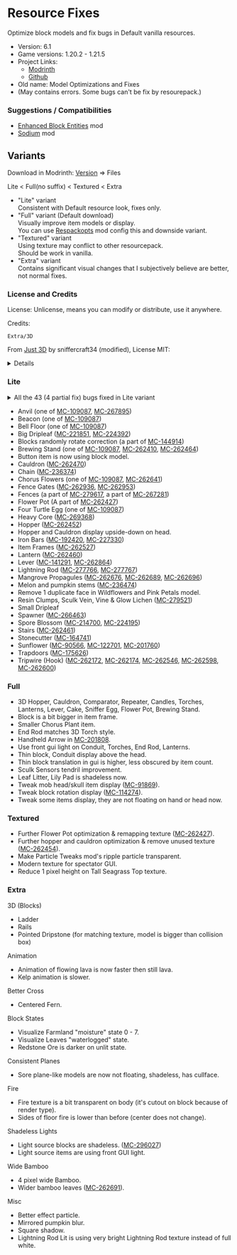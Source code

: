 # Resource Fixes

Optimize block models and fix bugs in Default vanilla resources.

- Version: 6.1
- Game versions: 1.20.2 - 1.21.5
- Project Links:
  - [Modrinth](https://modrinth.com/resourcepack/xq2isoUl)
  - [Github](https://github.com/Minecrafthyr/model_optis_and_fixes)
- Old name: Model Optimizations and Fixes
- (May contains errors. Some bugs can't be fix by resourepack.)

### Suggestions / Compatibilities

- [Enhanced Block Entities](https://modrinth.com/mod/ebe) mod
- [Sodium](https://modrinth.com/mod/sodium) mod

## Variants

Download in Modrinth: [Version](https://modrinth.com/resourcepack/xq2isoUl/version/6.1) => Files

Lite < Full(no suffix) < Textured < Extra

- "Lite" variant  
  Consistent with Default resource look, fixes only.
- "Full" variant (Default download)  
  Visually improve item models or display.  
  You can use [Respackopts](https://modrinth.com/mod/TiF5QWZY) mod config this and downside variant.
- "Textured" variant  
  Using texture may conflict to other resourcepack.  
  Should be work in vanilla.
- "Extra" variant  
  Contains significant visual changes that I subjectively believe are better, not normal fixes.

### License and Credits

License: Unlicense, means you can modify or distribute, use it anywhere.

Credits:

`Extra/3D`

From [Just 3D](https://modrinth.com/resourcepack/EnOq8vEP) by sniffercraft34 (modified), License MIT:

<details>

assets/minecraft/models/block/

- redstone_dust_dot.json
- redstone_dust_side_alt.json
- redstone_dust_side.json
- redstone_dust_up.json

</details>

### Lite

<details><summary>All the 43 (4 partial fix) bugs fixed in Lite variant</summary>

1. [MC-90566](https://bugs.mojang.com/browse/MC/issues/MC-90566 "The plants of sunflowers don't connect to their stems")
2. A part of [MC-109087](https://bugs.mojang.com/browse/MC/issues/MC-109087 "Faces of some blocks are not at all culled when said face is hidden by a solid, opaque block")
3. [MC-122701](https://bugs.mojang.com/browse/MC/issues/MC-122701 "Sunflowers are stretched")
4. [MC-141291](https://bugs.mojang.com/browse/MC/issues/MC-141291 "lever state blockstate json backwards")
5. A part of [MC-144914](https://bugs.mojang.com/browse/MC/issues/MC-144914 "Some blocks don't randomly rotate correctly")
6. [MC-164741](https://bugs.mojang.com/browse/MC/issues/MC-164741 "Stonecutter blades are much brighter when north/south than east/west")
7. [MC-175626](https://bugs.mojang.com/browse/MC/issues/MC-175626 "Trapdoors are rendered too dark when blocks are placed adjacent to them while smooth lighting is enabled")
8. [MC-192420](https://bugs.mojang.com/browse/MC/issues/MC-192420 "Iron bars Z-fight on the bottom and top")
9. [MC-201760](https://bugs.mojang.com/browse/MC/issues/MC-201760 "Sunflower top half cross model is not mirrored on the back")
10. [MC-214700](https://bugs.mojang.com/browse/MC/issues/MC-214700 "Spore blossom top leaf texture is not mirrored correctly from behind")
11. [MC-221851](https://bugs.mojang.com/browse/MC/issues/MC-221851 "Tilted big dripleaf texture mirrored incorrectly from underneath")
12. [MC-224195](https://bugs.mojang.com/browse/MC/issues/MC-224195 "Parity issue: Differences in the spore blossom model in JE/BE")
13. [MC-224392](https://bugs.mojang.com/browse/MC/issues/MC-224392 "Big dripleaves are rendered too dark when blocks are placed adjacent to them while smooth lighting is enabled")
14. [MC-227330](https://bugs.mojang.com/browse/MC/issues/MC-227330 "The bottom texture of bars are flipped 180° and do not match the top")
15. [MC-236374](https://bugs.mojang.com/browse/MC/issues/MC-236374 "Chains are rendered too dark when blocks are placed adjacent to them while smooth lighting is enabled")
16. [MC-236474](https://bugs.mojang.com/browse/MC/issues/MC-236474 "Melon and pumpkin stems appear much darker than they should")
17. [MC-262172](https://bugs.mojang.com/browse/MC/issues/MC-262172 "Tripwire hook model incorrect - stick does not attach to ring symmetrically")
18. [MC-262174](https://bugs.mojang.com/browse/MC/issues/MC-262174 "The section of tripwire that is attached to a tripwire hook is stretched")
19. [MC-262410](https://bugs.mojang.com/browse/MC/issues/MC-262410 "Brewing stand arms appear darker than they should")
20. [MC-262452](https://bugs.mojang.com/browse/MC/issues/MC-262452 "Hopper models are unoptimized and cause rendering lag")
21. [MC-262460](https://bugs.mojang.com/browse/MC/issues/MC-262460 "Unneeded face in hanging lantern model")
22. [MC-262461](https://bugs.mojang.com/browse/MC/issues/MC-262461 "Stair models are unoptimized and can cause rendering lag")
23. [MC-262464](https://bugs.mojang.com/browse/MC/issues/MC-262464 "The bottom texture of the rod in brewing stands is incorrect")
24. [MC-262470](https://bugs.mojang.com/browse/MC/issues/MC-262470 "Cauldron models are very unoptimized, causing render lag")
25. [MC-262527](https://bugs.mojang.com/browse/MC/issues/MC-262527 "Item frame models are quite unoptimized")
26. [MC-262546](https://bugs.mojang.com/browse/MC/issues/MC-262546 "Texture mapping on tripwire hook rings appears to be wrong")
27. [MC-262598](https://bugs.mojang.com/browse/MC/issues/MC-262598 'Tripwire textures in the tripwire hook "attached: true" state have a wrong black rendering when the tripwire hook is attached to a non-transparent block')
28. [MC-262600](https://bugs.mojang.com/browse/MC/issues/MC-262600 "Tripwire texture can rotate unexpectedly when neighbouring connections change / is mapped inconsistently")
29. [MC-262641](https://bugs.mojang.com/browse/MC/issues/MC-262641 "Chorus flower models are incredibly unoptimized and cause serious rendering lag")
30. A part of [MC-262427](https://bugs.mojang.com/browse/MC/issues/MC-262427 "Flower pots and potted objects have very poorly optimized models and strange texture mapping")
31. [MC-262676](https://bugs.mojang.com/browse/MC/issues/MC-262676 "Mangrove propagules appear darker than they should due to shading not being disabled")
32. [MC-262689](https://bugs.mojang.com/browse/MC/issues/MC-262689 "Hanging mangrove propagule models are comically unoptimized")
33. [MC-262696](https://bugs.mojang.com/browse/MC/issues/MC-262696 "Potted mangrove propagules appear darker than they should due to shading not being disabled")
34. [MC-262864](https://bugs.mojang.com/browse/MC/issues/MC-262864 "Lever base texture is mapped upside-down")
35. [MC-262936](https://bugs.mojang.com/browse/MC/issues/MC-262936 "Some pixels of open fence gates are stretched")
36. [MC-262953](https://bugs.mojang.com/browse/MC/issues/MC-262953 "Fence gate models are very unoptimized, causing lag among other issues")
37. [MC-266463](https://bugs.mojang.com/browse/MC/issues/MC-266463 "The interior north and south faces of trial spawners are culled incorrectly")
38. A part of [MC-267281](https://bugs.mojang.com/browse/MC/issues/MC-267281 "Fence multipart model system performance optimization")
39. [MC-267895](https://bugs.mojang.com/browse/MC/issues/MC-267895 "Anvil's texture is mapped very strangely")
40. [MC-269368](https://bugs.mojang.com/browse/MC/issues/MC-269368 "Heavy Core bottom face not culled by blocks below")
41. [MC-277766](https://bugs.mojang.com/browse/MC/issues/MC-277766 '"On" lightning rod bottom texture is still mapped incorrectly')
42. [MC-277767](https://bugs.mojang.com/browse/MC/issues/MC-277767 '"On" lightning rods still use ambient occlusion')
43. [MC-279521](https://bugs.mojang.com/browse/MC/issues/MC-279521 "Up & down faces of resin clumps, sculk veins, vines & glow lichen are not mirrored from behind")

</details>

- Anvil (one of [MC-109087](https://bugs.mojang.com/browse/MC/issues/MC-109087 "Faces of some blocks are not at all culled when said face is hidden by a solid, opaque block"), [MC-267895](https://bugs.mojang.com/browse/MC/issues/MC-267895 "Anvil's texture is mapped very strangely"))
- Beacon (one of [MC-109087](https://bugs.mojang.com/browse/MC/issues/MC-109087 "Faces of some blocks are not at all culled when said face is hidden by a solid, opaque block"))
- Bell Floor (one of [MC-109087](https://bugs.mojang.com/browse/MC/issues/MC-109087 "Faces of some blocks are not at all culled when said face is hidden by a solid, opaque block"))
- Big Dripleaf ([MC-221851](https://bugs.mojang.com/browse/MC/issues/MC-221851 "Tilted big dripleaf texture mirrored incorrectly from underneath"), [MC-224392](https://bugs.mojang.com/browse/MC/issues/MC-224392 "Big dripleaves are rendered too dark when blocks are placed adjacent to them while smooth lighting is enabled"))
- Blocks randomly rotate correction (a part of [MC-144914](https://bugs.mojang.com/browse/MC/issues/MC-144914 "Some blocks don't randomly rotate correctly"))
- Brewing Stand (one of [MC-109087](https://bugs.mojang.com/browse/MC/issues/MC-109087 "Faces of some blocks are not at all culled when said face is hidden by a solid, opaque block"), [MC-262410](https://bugs.mojang.com/browse/MC/issues/MC-262410 "Brewing stand arms appear darker than they should"), [MC-262464](https://bugs.mojang.com/browse/MC/issues/MC-262464 "The bottom texture of the rod in brewing stands is incorrect"))
- Button item is now using block model.
- Cauldron ([MC-262470](https://bugs.mojang.com/browse/MC/issues/MC-262470 "Cauldron models are very unoptimized, causing render lag"))
- Chain ([MC-236374](https://bugs.mojang.com/browse/MC/issues/MC-236374 "Chains are rendered too dark when blocks are placed adjacent to them while smooth lighting is enabled"))
- Chorus Flowers (one of [MC-109087](https://bugs.mojang.com/browse/MC/issues/MC-109087 "Faces of some blocks are not at all culled when said face is hidden by a solid, opaque block"), [MC-262641](https://bugs.mojang.com/browse/MC/issues/MC-262641 "Chorus flower models are incredibly unoptimized and cause serious rendering lag"))
- Fence Gates ([MC-262936](https://bugs.mojang.com/browse/MC/issues/MC-262936 "Some pixels of open fence gates are stretched"), [MC-262953](https://bugs.mojang.com/browse/MC/issues/MC-262953 "Fence gate models are very unoptimized, causing lag among other issues"))
- Fences (a part of [MC-279617](https://bugs.mojang.com/browse/MC/issues/MC-279617 "Bamboo fence multipart rendering optimization - requires texture mapping modification"), a part of [MC-267281](https://bugs.mojang.com/browse/MC/issues/MC-267281 "Fence multipart model system performance optimization"))
- Flower Pot (A part of [MC-262427](https://bugs.mojang.com/browse/MC/issues/MC-262427 "Flower pots and potted objects have very poorly optimized models and strange texture mapping"))
- Four Turtle Egg (one of [MC-109087](https://bugs.mojang.com/browse/MC/issues/MC-109087 "Faces of some blocks are not at all culled when said face is hidden by a solid, opaque block"))
- Heavy Core ([MC-269368](https://bugs.mojang.com/browse/MC/issues/MC-269368 "Heavy Core bottom face not culled by blocks below"))
- Hopper ([MC-262452](https://bugs.mojang.com/browse/MC/issues/MC-262452 "Hopper models are unoptimized and cause rendering lag"))
- Hopper and Cauldron display upside-down on head.
- Iron Bars ([MC-192420](https://bugs.mojang.com/browse/MC/issues/MC-192420 "Iron bars Z-fight on the bottom and top"), [MC-227330](https://bugs.mojang.com/browse/MC/issues/MC-227330 "The bottom texture of bars are flipped 180° and do not match the top"))
- Item Frames ([MC-262527](https://bugs.mojang.com/browse/MC/issues/MC-262527 "Item frame models are quite unoptimized"))
- Lantern ([MC-262460](https://bugs.mojang.com/browse/MC/issues/MC-262460 "Unneeded face in hanging lantern model"))
- Lever ([MC-141291](https://bugs.mojang.com/browse/MC/issues/MC-141291 "lever state blockstate json backwards"), [MC-262864](https://bugs.mojang.com/browse/MC/issues/MC-262864 "Lever base texture is mapped upside-down"))
- Lightning Rod ([MC-277766](https://bugs.mojang.com/browse/MC/issues/MC-277766 '"On" lightning rod bottom texture is still mapped incorrectly'), [MC-277767](https://bugs.mojang.com/browse/MC/issues/MC-277767 '"On" lightning rods still use ambient occlusion'))
- Mangrove Propagules ([MC-262676](https://bugs.mojang.com/browse/MC/issues/MC-262676 "Mangrove propagules appear darker than they should due to shading not being disabled"), [MC-262689](https://bugs.mojang.com/browse/MC/issues/MC-262689 "Hanging mangrove propagule models are comically unoptimized"), [MC-262696](https://bugs.mojang.com/browse/MC/issues/MC-262696 "Potted mangrove propagules appear darker than they should due to shading not being disabled"))
- Melon and pumpkin stems ([MC-236474](https://bugs.mojang.com/browse/MC/issues/MC-236474 "Melon and pumpkin stems appear much darker than they should"))
- Remove 1 duplicate face in Wildflowers and Pink Petals model.
- Resin Clumps, Sculk Vein, Vine & Glow Lichen ([MC-279521](https://bugs.mojang.com/browse/MC/issues/MC-279521 "Up & down faces of resin clumps, sculk veins, vines & glow lichen are not mirrored from behind"))
- Small Dripleaf
- Spawner ([MC-266463](https://bugs.mojang.com/browse/MC/issues/MC-266463 "The interior north and south faces of trial spawners are culled incorrectly"))
- Spore Blossom ([MC-214700](https://bugs.mojang.com/browse/MC/issues/MC-214700 "Spore blossom top leaf texture is not mirrored correctly from behind"), [MC-224195](https://bugs.mojang.com/browse/MC/issues/MC-224195 "Parity issue: Differences in the spore blossom model in JE/BE"))
- Stairs ([MC-262461](https://bugs.mojang.com/browse/MC/issues/MC-262461 "Stair models are unoptimized and can cause rendering lag"))
- Stonecutter ([MC-164741](https://bugs.mojang.com/browse/MC/issues/MC-164741 "Stonecutter blades are much brighter when north/south than east/west"))
- Sunflower ([MC-90566](https://bugs.mojang.com/browse/MC/issues/MC-90566 "The plants of sunflowers don't connect to their stems"), [MC-122701](https://bugs.mojang.com/browse/MC/issues/MC-122701 "Sunflowers are stretched"), [MC-201760](https://bugs.mojang.com/browse/MC/issues/MC-201760 "Sunflower top half cross model is not mirrored on the back"))
- Trapdoors ([MC-175626](https://bugs.mojang.com/browse/MC/issues/MC-175626 "Trapdoors are rendered too dark when blocks are placed adjacent to them while smooth lighting is enabled"))
- Tripwire (Hook) ([MC-262172](https://bugs.mojang.com/browse/MC/issues/MC-262172 "Tripwire hook model incorrect - stick does not attach to ring symmetrically"), [MC-262174](https://bugs.mojang.com/browse/MC/issues/MC-262174 "The section of tripwire that is attached to a tripwire hook is stretched"), [MC-262546](https://bugs.mojang.com/browse/MC/issues/MC-262546 "Texture mapping on tripwire hook rings appears to be wrong"), [MC-262598](https://bugs.mojang.com/browse/MC/issues/MC-262598 'Tripwire textures in the tripwire hook "attached: true" state have a wrong black rendering when the tripwire hook is attached to a non-transparent block'), [MC-262600](https://bugs.mojang.com/browse/MC/issues/MC-262600 "Tripwire texture can rotate unexpectedly when neighbouring connections change / is mapped inconsistently"))

### Full

- 3D Hopper, Cauldron, Comparator, Repeater, Candles, Torches, Lanterns, Lever, Cake, Sniffer Egg, Flower Pot, Brewing Stand.
- Block is a bit bigger in item frame.
- Smaller Chorus Plant item.
- End Rod matches 3D Torch style.
- Handheld Arrow in [MC-201808](https://bugs.mojang.com/browse/MC/issues/MC-201808).
- Use front gui light on Conduit, Torches, End Rod, Lanterns.
- Thin block, Conduit display above the head.
- Thin block translation in gui is higher, less obscured by item count.
- Sculk Sensors tendril improvement.
- Leaf Litter, Lily Pad is shadeless now.
- Tweak mob head/skull item display ([MC-91869](https://bugs.mojang.com/browse/MC/issues/MC-91869 "Mob heads/skulls (except dragon head) are barely recognizable as such when held (held awkwardly in first person view")).
- Tweak block rotation display ([MC-114274](https://bugs.mojang.com/browse/MC/issues/MC-114274 "The rotation of some blocks in hand/GUI does not match rotation when placed")).
- Tweak some items display, they are not floating on hand or head now.

### Textured

- Further Flower Pot optimization & remapping texture ([MC-262427](https://bugs.mojang.com/browse/MC/issues/MC-262427 "Flower pots and potted objects have very poorly optimized models and strange texture mapping")).
- Further hopper and cauldron optimization & remove unused texture ([MC-262454](https://bugs.mojang.com/browse/MC/issues/MC-262454 "Unused pixels in hopper top texture and hopper side texture")).
- Make Particle Tweaks mod's ripple particle transparent.
- Modern texture for spectator GUI.
- Reduce 1 pixel height on Tall Seagrass Top texture.

### Extra

3D (Blocks)

- Ladder
- Rails
- Pointed Dripstone (for matching texture, model is bigger than collision box)

Animation

- Animation of flowing lava is now faster then still lava.
- Kelp animation is slower.

Better Cross

- Centered Fern.

Block States

- Visualize Farmland "moisture" state 0 - 7.
- Visualize Leaves "waterlogged" state.
- Redstone Ore is darker on unlit state.

Consistent Planes

- Sore plane-like models are now not floating, shadeless, has cullface.

Fire

- Fire texture is a bit transparent on body (it's cutout on block because of render type).
- Sides of floor fire is lower than before (center does not change).

Shadeless Lights

- Light source blocks are shadeless. ([MC-296027](https://bugs.mojang.com/browse/MC/issues/MC-296027 "Certain Light-Emitting Blocks Lack Internal Glow in Java Edition"))
- Light source items are using front GUI light.

Wide Bamboo

- 4 pixel wide Bamboo.
- Wider bamboo leaves ([MC-262691](https://bugs.mojang.com/browse/MC/issues/MC-262691)).

Misc

- Better effect particle.
- Mirrored pumpkin blur.
- Square shadow.
- Lightning Rod Lit is using very bright Lightning Rod texture instead of full white.
